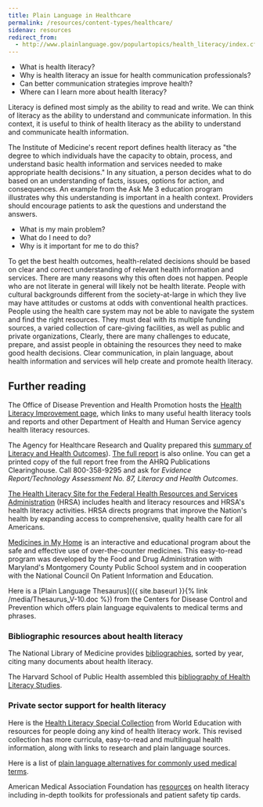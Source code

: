 ```yaml
---
title: Plain Language in Healthcare
permalink: /resources/content-types/healthcare/
sidenav: resources
redirect_from:
  - http://www.plainlanguage.gov/populartopics/health_literacy/index.cfm
---
```


- What is health literacy?
- Why is health literacy an issue for health communication professionals?
- Can better communication strategies improve health?
- Where can I learn more about health literacy?

Literacy is defined most simply as the ability to read and write. We can think of literacy as the ability to understand and communicate information. In this context, it is useful to think of health literacy as the ability to understand and communicate health information.

The Institute of Medicine's recent report defines health literacy as "the degree to which individuals have the capacity to obtain, process, and understand basic health information and services needed to make appropriate health decisions." In any situation, a person decides what to do based on an understanding of facts, issues, options for action, and consequences. An example from the Ask Me 3 education program illustrates why this understanding is important in a health context. Providers should encourage patients to ask the questions and understand the answers.

- What is my main problem?
- What do I need to do?
- Why is it important for me to do this?

To get the best health outcomes, health-related decisions should be based on clear and correct understanding of relevant health information and services. There are many reasons why this often does not happen. People who are not literate in general will likely not be health literate. People with cultural backgrounds different from the society-at-large in which they live may have attitudes or customs at odds with conventional health practices. People using the health care system may not be able to navigate the system and find the right resources. They must deal with its multiple funding sources, a varied collection of care-giving facilities, as well as public and private organizations, Clearly, there are many challenges to educate, prepare, and assist people in obtaining the resources they need to make good health decisions. Clear communication, in plain language, about health information and services will help create and promote health literacy.

## Further reading

The Office of Disease Prevention and Health Promotion hosts the [Health Literacy Improvement page](http://www.health.gov/communication/literacy/default.htm), which links to many useful health literacy tools and reports and other Department of Health and Human Service agency health literacy resources.

The Agency for Healthcare Research and Quality prepared this [summary of Literacy and Health Outcomes](http://www.ahrq.gov/clinic/epcsums/litsum.htm')). [The full report](http://www.ncbi.nlm.nih.gov/books/bv.fcgi?rid=hstat1a.chapter.32213) is also online. You can get a printed copy of the full report free from the AHRQ Publications Clearinghouse. Call 800-358-9295 and ask for _Evidence Report/Technology Assessment No. 87, Literacy and Health Outcomes_.

[The Health Literacy Site for the Federal Health Resources and Services Administration](http://www.hrsa.gov/publichealth/healthliteracy/) (HRSA) includes health and literacy resources and HRSA's health literacy activities. HRSA directs programs that improve the Nation's health by expanding access to comprehensive, quality health care for all Americans.

[Medicines in My Home](http://www.fda.gov/medsinmyhome/) is an interactive and educational program about the safe and effective use of over-the-counter medicines. This easy-to-read program was developed by the Food and Drug Administration with Maryland's Montgomery County Public School system and in cooperation with the National Council On Patient Information and Education.<br>

Here is a [Plain Language Thesaurus]({{ site.baseurl }}{% link /media/Thesaurus_V-10.doc %}) from the Centers for Disease Control and Prevention which offers plain language equivalents to medical terms and phrases.

### Bibliographic resources about health literacy

The National Library of Medicine provides [bibliographies](http://www.nlm.nih.gov/services/queries/health_literacy.html), sorted by year, citing many documents about health literacy.

The Harvard School of Public Health assembled this [bibliography of Health Literacy Studies](http://www.hsph.harvard.edu/healthliteracy/).

### Private sector support for health literacy

Here is the [Health Literacy Special Collection](http://www.healthliteracy.worlded.org/) from World Education with resources for people doing any kind of health literacy work. This revised collection has more curricula, easy-to-read and multilingual health information, along with links to research and plain language sources.<br>

Here is a list of [plain language alternatives for commonly used medical terms](http://healthcare.partners.org/phsirb/consfrm_files/Plain_Language_Alternatives_for_Patient_Information_and_Consent_Materials.pdf).

American Medical Association Foundation has [resources](http://www.ama-assn.org/ama/no-index/physician-resources/8115.shtml) on health literacy including in-depth toolkits for professionals and patient safety tip cards.
